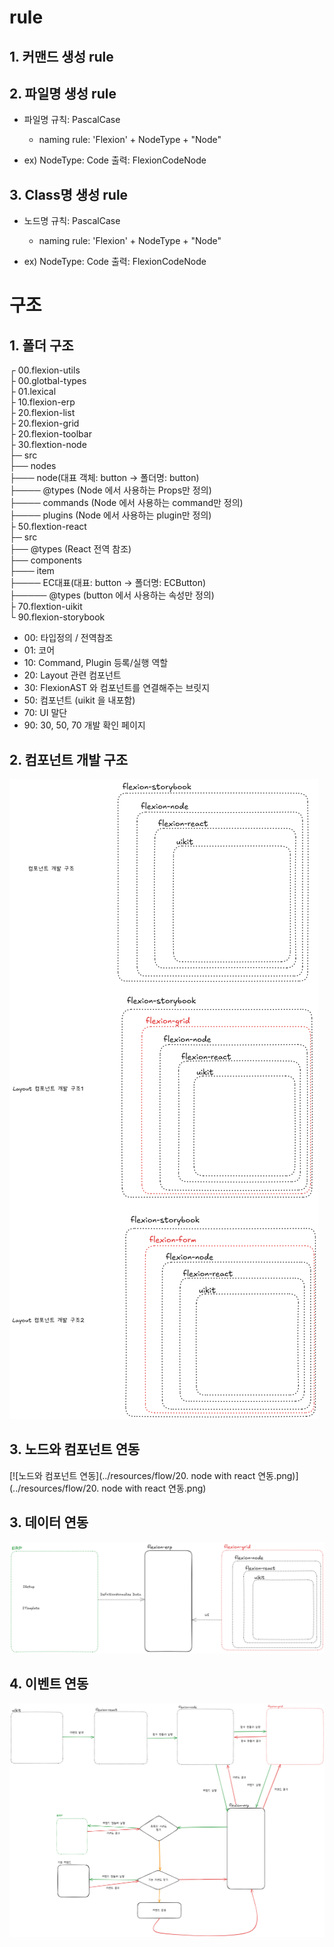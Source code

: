 # rule

## 1. 커맨드 생성 rule

## 2. 파일명 생성 rule
- 파일명 규칙: PascalCase
   - naming rule: 'Flexion' + NodeType + "Node" 

- ex) NodeType: Code 
    출력: FlexionCodeNode
## 3. Class명 생성 rule
- 노드명 규칙: PascalCase
    - naming rule: 'Flexion' + NodeType + "Node" 

- ex) 
    NodeType: Code 
    출력: FlexionCodeNode

# 구조

## 1. 폴더 구조
┌ 00.flexion-utils <br/>
├ 00.glotbal-types <br/>
├ 01.lexical <br/>
├ 10.flexion-erp <br/>
├ 20.flexion-list <br/>
├ 20.flexion-grid <br/>
├ 20.flexion-toolbar <br/>
├ 30.flextion-node <br/>
├─ src <br/>
├── nodes <br/>
├─── node(대표 객체: button → 폴더명: button) <br/>
├──── @types (Node 에서 사용하는 Props만 정의) <br/>
├──── commands (Node 에서 사용하는 command만 정의) <br/>
├──── plugins (Node 에서 사용하는 plugin만 정의) <br/>
├ 50.flextion-react <br/>
├─ src <br/>
├── @types (React 전역 참조) <br/>
├── components <br/>
├─── item <br/>
├──── EC대표(대표: button → 폴더명: ECButton) <br/>
├───── @types (button 에서 사용하는 속성만 정의) <br/>
├ 70.flextion-uikit <br/>
└ 90.flexion-storybook <br/>




- 00: 타입정의 / 전역참조
- 01: 코어
- 10: Command, Plugin 등록/실행 역할
- 20: Layout 관련 컴포넌트
- 30: FlexionAST 와 컴포넌트를 연결해주는 브릿지
- 50: 컴포넌트 (uikit 을 내포함)
- 70: UI 말단
- 90: 30, 50, 70 개발 확인 페이지

## 2. 컴포넌트 개발 구조
<img src="../resources/flow/20.%20컴포넌트%20개발%20구조.png">

## 3. 노드와 컴포넌트 연동
[![노드와 컴포넌트 연동](../resources/flow/20. node with react 연동.png)](../resources/flow/20. node with react 연동.png)

## 3. 데이터 연동
<img src="../resources/flow/21. 외부 데이터 연동.png">

## 4. 이벤트 연동
<img src="../resources/flow/22. 이벤트 흐름도.png">

